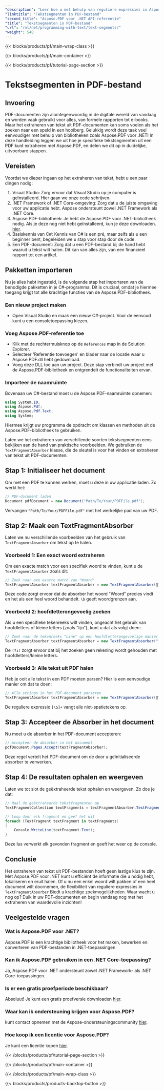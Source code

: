 ```yaml
---
"description": "Leer hoe u met behulp van reguliere expressies in Aspose.PDF voor .NET naar specifieke tekstsegmenten in een PDF-bestand kunt zoeken."
"linktitle": "Tekstsegmenten in PDF-bestand"
"second_title": "Aspose.PDF voor .NET API-referentie"
"title": "Tekstsegmenten in PDF-bestand"
"url": "/nl/net/programming-with-text/text-segments/"
"weight": 540
---
```


{{< blocks/products/pf/main-wrap-class >}}

{{< blocks/products/pf/main-container >}}

{{< blocks/products/pf/tutorial-page-section >}}

# Tekstsegmenten in PDF-bestand

## Invoering

PDF-documenten zijn alomtegenwoordig in de digitale wereld van vandaag en worden vaak gebruikt voor alles, van formele rapporten tot e-books. Maar het extraheren van tekst uit PDF-documenten kan soms voelen als het zoeken naar een speld in een hooiberg. Gelukkig wordt deze taak veel eenvoudiger met behulp van bibliotheken zoals Aspose.PDF voor .NET! In deze handleiding leggen we uit hoe je specifieke tekstsegmenten uit een PDF kunt extraheren met Aspose.PDF, en delen we dit op in duidelijke, uitvoerbare stappen. 

## Vereisten

Voordat we dieper ingaan op het extraheren van tekst, hebt u een paar dingen nodig:

1. Visual Studio: Zorg ervoor dat Visual Studio op je computer is geïnstalleerd. Hier gaan we onze code schrijven.
2. .NET Framework of .NET Core-omgeving: Zorg dat u de juiste omgeving voor uw applicatie hebt. Aspose ondersteunt zowel .NET Framework als .NET Core.
3. Aspose.PDF-bibliotheek: Je hebt de Aspose.PDF voor .NET-bibliotheek nodig. Als je deze nog niet hebt geïnstalleerd, kun je deze downloaden. [hier](https://releases.aspose.com/pdf/net/).
4. Basiskennis van C#: Kennis van C# is een pré, maar zelfs als u een beginner bent, begeleiden we u stap voor stap door de code.
5. Een PDF-document: Zorg dat u een PDF-bestand bij de hand hebt waaruit u tekst wilt halen. Dit kan van alles zijn, van een financieel rapport tot een artikel.

## Pakketten importeren

Nu je alles hebt ingesteld, is de volgende stap het importeren van de benodigde pakketten in je C#-programma. Dit is cruciaal, omdat je hiermee toegang krijgt tot alle krachtige functies van de Aspose.PDF-bibliotheek.

### Een nieuw project maken

- Open Visual Studio en maak een nieuw C#-project. Voor de eenvoud kunt u een consoletoepassing kiezen.

### Voeg Aspose.PDF-referentie toe

- Klik met de rechtermuisknop op de `References` map in de Solution Explorer.
- Selecteer 'Referentie toevoegen' en blader naar de locatie waar u Aspose.PDF.dll hebt gedownload.
- Voeg deze DLL toe aan uw project. Deze stap verbindt uw project met de Aspose.PDF-bibliotheek en ontgrendelt de functionaliteiten ervan.

### Importeer de naamruimte

Bovenaan uw C#-bestand moet u de Aspose.PDF-naamruimte opnemen:

```csharp
using System.IO;
using Aspose.Pdf;
using Aspose.Pdf.Text;
using System;
```
Hiermee krijgt uw programma de opdracht om klassen en methoden uit de Aspose.PDF-bibliotheek te gebruiken.

Laten we het extraheren van verschillende soorten tekstsegmenten eens bekijken aan de hand van praktische voorbeelden. We gebruiken de `TextFragmentAbsorber` klasse, die de sleutel is voor het vinden en extraheren van tekst uit PDF-documenten.

## Stap 1: Initialiseer het document

Om met een PDF te kunnen werken, moet u deze in uw applicatie laden. Zo werkt het:

```csharp
// PDF-document laden
Document pdfDocument = new Document("Path/To/Your/PDFFile.pdf");
```
Vervangen `"Path/To/Your/PDFFile.pdf"` met het werkelijke pad van uw PDF.

## Stap 2: Maak een TextFragmentAbsorber

Laten we nu verschillende voorbeelden van het gebruik van `TextFragmentAbsorber` om tekst op te halen.

### Voorbeeld 1: Een exact woord extraheren

Om een exacte match voor een specifiek woord te vinden, kunt u de `TextFragmentAbsorber` zoals dit:

```csharp
// Zoek naar een exacte match van "Woord"
TextFragmentAbsorber textFragmentAbsorber = new TextFragmentAbsorber(@"\bWord\b", new TextSearchOptions(true));
```
Deze code zorgt ervoor dat de absorber het woord "Woord" precies vindt en het als een heel woord behandelt. `\b` geeft woordgrenzen aan.

### Voorbeeld 2: hoofdletterongevoelig zoeken

Als u een specifieke tekenreeks wilt vinden, ongeacht het gebruik van hoofdletters of kleine letters (zoals "lijn"), kunt u dat als volgt doen:

```csharp
// Zoek naar de tekenreeks "Line" op een hoofdletterongevoelige manier
TextFragmentAbsorber textFragmentAbsorber = new TextFragmentAbsorber("(?i)Line", new TextSearchOptions(true));
```
De `(?i)` zorgt ervoor dat bij het zoeken geen rekening wordt gehouden met hoofdletters/kleine letters. 

### Voorbeeld 3: Alle tekst uit PDF halen

Heb je ooit alle tekst in een PDF moeten parsen? Hier is een eenvoudige manier om dat te doen:

```csharp
// Alle strings in het PDF-document parseren
TextFragmentAbsorber textFragmentAbsorber = new TextFragmentAbsorber(@"[\S]+");
```
De reguliere expressie `[\S]+` vangt alle niet-spatietekens op. 

## Stap 3: Accepteer de Absorber in het document

Nu moet u de absorber in het PDF-document accepteren:

```csharp
// Accepteer de absorber in het document
pdfDocument.Pages.Accept(textFragmentAbsorber);
```
Deze regel vertelt het PDF-document om de door u geïnitialiseerde absorber te verwerken.

## Stap 4: De resultaten ophalen en weergeven

Laten we tot slot de geëxtraheerde tekst ophalen en weergeven. Zo doe je dat:

```csharp
// Haal de geëxtraheerde tekstfragmenten op
TextFragmentCollection textFragments = textFragmentAbsorber.TextFragments;

// Loop door elk fragment en geef het uit
foreach (TextFragment textFragment in textFragments)
{
    Console.WriteLine(textFragment.Text);
}
```
Deze lus verwerkt elk gevonden fragment en geeft het weer op de console.

## Conclusie

Het extraheren van tekst uit PDF-bestanden hoeft geen lastige klus te zijn. Met Aspose.PDF voor .NET kunt u efficiënt de informatie die u nodig hebt, lokaliseren en eruit halen. Of u nu een enkel woord wilt pakken of een heel document wilt doornemen, de flexibiliteit van reguliere expressies in `TextFragmentAbsorber` Biedt u krachtige zoekmogelijkheden. Waar wacht u nog op? Duik in uw PDF-documenten en begin vandaag nog met het extraheren van waardevolle inzichten!

## Veelgestelde vragen

### Wat is Aspose.PDF voor .NET?
Aspose.PDF is een krachtige bibliotheek voor het maken, bewerken en converteren van PDF-bestanden in .NET-toepassingen.

### Kan ik Aspose.PDF gebruiken in een .NET Core-toepassing?
Ja, Aspose.PDF voor .NET ondersteunt zowel .NET Framework- als .NET Core-toepassingen.

### Is er een gratis proefperiode beschikbaar?
Absoluut! Je kunt een gratis proefversie downloaden [hier](https://releases.aspose.com/).

### Waar kan ik ondersteuning krijgen voor Aspose.PDF?
kunt contact opnemen met de Aspose-ondersteuningscommunity [hier](https://forum.aspose.com/c/pdf/10).

### Hoe koop ik een licentie voor Aspose.PDF?
Je kunt een licentie kopen [hier](https://purchase.aspose.com/buy).

{{< /blocks/products/pf/tutorial-page-section >}}

{{< /blocks/products/pf/main-container >}}

{{< /blocks/products/pf/main-wrap-class >}}

{{< blocks/products/products-backtop-button >}}
